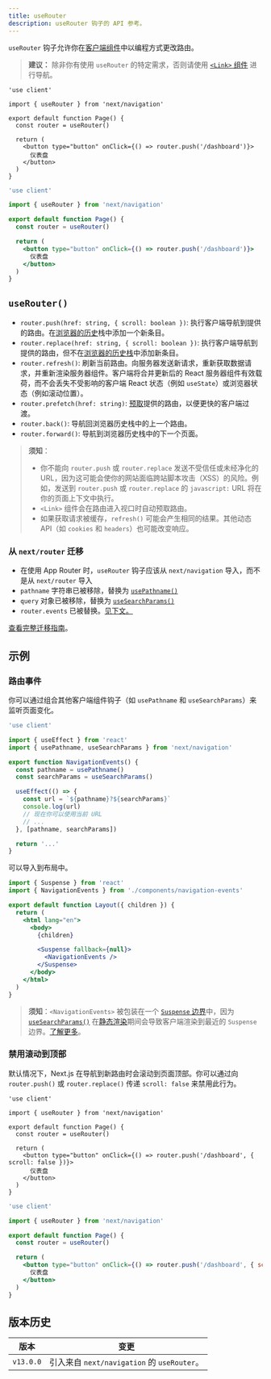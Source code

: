 ```yaml
---
title: useRouter
description: useRouter 钩子的 API 参考。
---
```


`useRouter` 钩子允许你在[客户端组件](/nextjs-cn/app/building-your-application/rendering/client-components)中以编程方式更改路由。

> **建议：** 除非你有使用 `useRouter` 的特定需求，否则请使用 [`<Link>` 组件](/nextjs-cn/app/building-your-application/routing/linking-and-navigating#link-component) 进行导航。

```tsx switcher
'use client'

import { useRouter } from 'next/navigation'

export default function Page() {
  const router = useRouter()

  return (
    <button type="button" onClick={() => router.push('/dashboard')}>
      仪表盘
    </button>
  )
}
```

```jsx switcher
'use client'

import { useRouter } from 'next/navigation'

export default function Page() {
  const router = useRouter()

  return (
    <button type="button" onClick={() => router.push('/dashboard')}>
      仪表盘
    </button>
  )
}
```

## `useRouter()`

- `router.push(href: string, { scroll: boolean })`: 执行客户端导航到提供的路由。在[浏览器的历史](https://developer.mozilla.org/docs/Web/API/History_API)栈中添加一个新条目。
- `router.replace(href: string, { scroll: boolean })`: 执行客户端导航到提供的路由，但不在[浏览器的历史栈](https://developer.mozilla.org/docs/Web/API/History_API)中添加新条目。
- `router.refresh()`: 刷新当前路由。向服务器发送新请求，重新获取数据请求，并重新渲染服务器组件。客户端将合并更新后的 React 服务器组件有效载荷，而不会丢失不受影响的客户端 React 状态（例如 `useState`）或浏览器状态（例如滚动位置）。
- `router.prefetch(href: string)`: [预取](/nextjs-cn/app/building-your-application/routing/linking-and-navigating#prefetching)提供的路由，以便更快的客户端过渡。
- `router.back()`: 导航回浏览器历史栈中的上一个路由。
- `router.forward()`: 导航到浏览器历史栈中的下一个页面。

> **须知**：
>
> - 你不能向 `router.push` 或 `router.replace` 发送不受信任或未经净化的 URL，因为这可能会使你的网站面临跨站脚本攻击（XSS）的风险。例如，发送到 `router.push` 或 `router.replace` 的 `javascript:` URL 将在你的页面上下文中执行。
> - `<Link>` 组件会在路由进入视口时自动预取路由。
> - 如果获取请求被缓存，`refresh()` 可能会产生相同的结果。其他动态 API（如 `cookies` 和 `headers`）也可能改变响应。

### 从 `next/router` 迁移

- 在使用 App Router 时，`useRouter` 钩子应该从 `next/navigation` 导入，而不是从 `next/router` 导入
- `pathname` 字符串已被移除，替换为 [`usePathname()`](/nextjs-cn/app/api-reference/functions/use-pathname)
- `query` 对象已被移除，替换为 [`useSearchParams()`](/nextjs-cn/app/api-reference/functions/use-search-params)
- `router.events` 已被替换。[见下文。](#router-events)

[查看完整迁移指南](/nextjs-cn/app/guides/migrating/app-router-migration)。

## 示例

### 路由事件

你可以通过组合其他客户端组件钩子（如 `usePathname` 和 `useSearchParams`）来监听页面变化。

```jsx
'use client'

import { useEffect } from 'react'
import { usePathname, useSearchParams } from 'next/navigation'

export function NavigationEvents() {
  const pathname = usePathname()
  const searchParams = useSearchParams()

  useEffect(() => {
    const url = `${pathname}?${searchParams}`
    console.log(url)
    // 现在你可以使用当前 URL
    // ...
  }, [pathname, searchParams])

  return '...'
}
```

可以导入到布局中。

```jsx highlight={2,12}
import { Suspense } from 'react'
import { NavigationEvents } from './components/navigation-events'

export default function Layout({ children }) {
  return (
    <html lang="en">
      <body>
        {children}

        <Suspense fallback={null}>
          <NavigationEvents />
        </Suspense>
      </body>
    </html>
  )
}
```

> **须知**：`<NavigationEvents>` 被包装在一个 [`Suspense` 边界](/nextjs-cn/app/building-your-application/routing/loading-ui-and-streaming#example)中，因为 [`useSearchParams()`](/nextjs-cn/app/api-reference/functions/use-search-params) 在[静态渲染](/nextjs-cn/app/building-your-application/rendering/server-components#static-rendering-default)期间会导致客户端渲染到最近的 `Suspense` 边界。[了解更多](/nextjs-cn/app/api-reference/functions/use-search-params#behavior)。

### 禁用滚动到顶部

默认情况下，Next.js 在导航到新路由时会滚动到页面顶部。你可以通过向 `router.push()` 或 `router.replace()` 传递 `scroll: false` 来禁用此行为。

```tsx switcher
'use client'

import { useRouter } from 'next/navigation'

export default function Page() {
  const router = useRouter()

  return (
    <button type="button" onClick={() => router.push('/dashboard', { scroll: false })}>
      仪表盘
    </button>
  )
}
```

```jsx switcher
'use client'

import { useRouter } from 'next/navigation'

export default function Page() {
  const router = useRouter()

  return (
    <button type="button" onClick={() => router.push('/dashboard', { scroll: false })}>
      仪表盘
    </button>
  )
}
```

## 版本历史

| 版本      | 变更                                        |
| --------- | ------------------------------------------- |
| `v13.0.0` | 引入来自 `next/navigation` 的 `useRouter`。 |
